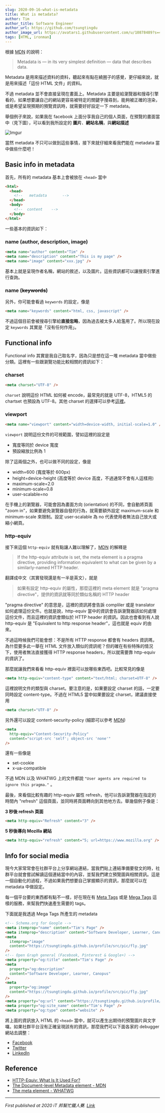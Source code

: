 ```yaml
---
slug: 2020-09-16-what-is-metadata
title: What is metadata?
author: Tim
author_title: Software Engineer
author_url: https://github.com/tsungtingdu
author_image_url: https://avatars1.githubusercontent.com/u/10878489?s=460&u=94b5471d7c4938dc1277db1ddfed2b6aa09cc0b9&v=4
tags: [HTML, ironman]
---
```


<!--truncate-->

根據 [MDN](https://developer.mozilla.org/en-US/docs/Glossary/Metadata) 的說明：

> Metadata is — in its very simplest definition — data that describes data.

Metadata 是用來描述資料的資料，聽起來有點在繞圈子的感覺，更仔細來說，就是用來描述「這份 HTML 文件」的資料。

不過 metadata 並不會直接呈現在畫面上。Metadata 主要是給瀏覽器和搜尋引擎看的，如果想要讓自己的網站更容易被特定的關鍵字搜尋到，能夠被正確的渲染，或是希望呈現預期的預覽資訊時，就需要好好設定一下 metadata。

舉個例子來說，如果我在 facebook 上面分享我自己的個人頁面，在預覽的畫面當中（見下圖），可以看到我所設定的 **圖片**、**網站名稱**，與**網站描述**

![Imgur](https://i.imgur.com/tv3pP9A.png)

當然 metadata 不只可以做到這些事情，接下來就仔細來看我們能在 metadata 當中做些什麼吧！

## Basic info in metadata

首先，所有的 metadata 基本上會被放在 `<head>` 當中

```html
<html>
  <head>
    <!--   metadata       -->
  </head>
  <body>
    <!--  content    -->
  </body>
</html>
```

一些基本的資訊如下：

### name (author, description, image)

```html
<meta name="author" content="Tim" />
<meta name="description" content="This is my page" />
<meta name="image" content="xxx.jpg" />
```

基本上就是呈現作者名稱，網站的敘述，以及圖片。這些資訊都可以讓搜索引擎進行查詢。

### name (~~keywords~~)

另外，你可能會看過 `keywords` 的設定，像是

```html
<meta name="keywords" content="html, css, javascript" />
```

不過這個目前會被搜尋引擎給**直接忽略**，因為過去被太多人給濫用了。所以現在設定 `keywords` 其實是「沒有任何作用」。

## Functional info

Functional info 其實是我自己取名字，因為只是想在這一堆 metadata 當中做些分類。這裡有一些跟瀏覽功能比較相關的資訊如下：

### charset

```html
<meta charset="UTF-8" />
```

`charset` 說明這份 HTML 如何被 encode，最常見的就是 UTF-8，HTML5 的 chartset 也預設為 UTF-8。其他 charset 的選擇可以參考[這裡](http://www.iana.org/assignments/character-sets/character-sets.xhtml)。

### viewport

```html
<meta name="viewport" content="width=device-width, initial-scale=1.0" />
```

`viewport` 說明這份文件的可視範圍，譬如這裡的設定是

- 寬度等同於 device 寬度
- 預設縮放比例為 1

除了這兩個之外，也可以做不同的設定，像是

- width=600 (寬度等於 600px)
- height=device-height (高度等於 device 高度，不過通常不會有人這樣用)
- maximum-scale=2.0
- minimum-scale=0.8
- user-scalable=no

在手機上的瀏覽器，可能會因為畫面方向 (orientation) 的不同，會自動將頁面 "zoom in"，如果要避免瀏覽器自發的行為，就需要額外設定 maximum-scale 和 minimum-scale 來限制。設定 user-scalable 為 no 代表使用者無法自己放大或縮小網頁。

### http-equiv

接下來這個 `http-equiv` 就有點讓人難以理解了，[MDN](https://developer.mozilla.org/en-US/docs/Web/HTML/Element/meta#attr-http-equiv) 的解釋是

> If the http-equiv attribute is set, the meta element is a pragma directive, providing information equivalent to what can be given by a similarly-named HTTP header.

翻譯成中文（其實發現還是有一半是英文），就是

> 如果有設定 http-equiv 的屬性，那麼這裡的 meta element 就是 "pragma directive"，提供的資訊就等同於類似名稱的 HTTP header

"pragma directive" 的意思是，這裡的資訊將會告訴 compliler 或是 translator 如何處理這份文件。也就是說，http-equiv 當中的資訊會告訴瀏覽器該如何處理這份文件，而且這裡的資訊會類似於 HTTP header 的資訊。因此也會看到有人說 http-equiv 是 "Equivalent to http response header"，這也就是 equiv 的由來。

不過這時候我們可能會想：不是所有 HTTP response 都會有 headers 資訊嗎，為什麼要多此一舉在 HTML 文件放入類似的資訊呢？但的確在有些特殊的情況下，使用者無法直接獲得 HTTP response headers，所以就需要靠 http-equiv 的資訊了。

那麼就讓我們來看看 http-equiv 裡面可以放哪些東西吧。比較常見的像是

```html
<meta http-equiv="content-type" content="text/html; charset=UTF-8" />
```

這裡說明文件的類型與 charset。要注意的是，如果要設定 charset 的話，一定要同時設定 content-type。不過在 HTML5 當中如果要設定 charset，建議直接使用

```html
<meta charset="UTF-8" />
```

另外還可以設定 content-security-policy (細節可以參考 [MDN](<https://developer.mozilla.org/en-US/docs/Web/HTTP/Headers/Content-Security-Policy#:~:text=The%20HTTP%20Content%2DSecurity%2DPolicy,site%20scripting%20attacks%20(XSS).>))

```html
<meta
  http-equiv="Content-Security-Policy"
  content="script-src 'self'; object-src 'none'"
/>
```

還有一些像是

- set-cookie
- x-ua-compatible

不過 MDN 以及 WHATWG 上的文件都說 `"User agents are required to ignore this pragma."` 。

最後，來看個比較有趣的 http-equiv 屬性 refresh，他可以告訴瀏覽器在指定的時間內 "refresh" 這個頁面，並同時將頁面轉向到其他地方去。舉幾個例子像是：

**3 秒後 refresh 頁面**

```html
<meta http-equiv="Refresh" content="3" />
```

**5 秒後導向 Mozilla 網站**

```html
<meta http-equiv="refresh" content="5; url=https://www.mozilla.org" />
```

## Info for social media

現今大家常常會在社群平台上分享網站連結，當我們貼上連結準備要發文的時，社群平台就會嘗試解讀這個連結當中的內容，並幫我們建立預覽圖與相關資訊。這是一個自動化的過程，不過如果我們想要自己掌握顯示的資訊，那麼就可以在 metadata 中做設定。

每一個平台要的東西都有點不一樣，好在現在有 [Meta Tags](https://metatags.io/) 或是 [Mega Tags](https://megatags.co/#generate-tags) 這樣的服務，來幫我們快速產生需要的 tags。

下面就是我透過 Mega Tags 所產生的 metadata

```html
<!-- Schema.org for Google -->
<meta itemprop="name" content="Tim's Page" />
<meta itemprop="description" content="Software Developer, Learner, Canopus" />
<meta
  itemprop="image"
  content="https://tsungtingdu.github.io/profile/src/pic/fly.jpg"
/>
<!-- Open Graph general (Facebook, Pinterest & Google+) -->
<meta property="og:title" content="Tim's Page" />
<meta
  property="og:description"
  content="Software Developer, Learner, Canopus"
/>
<meta
  property="og:image"
  content="https://tsungtingdu.github.io/profile/src/pic/fly.jpg"
/>
<meta property="og:url" content="https://tsungtingdu.github.io/profile/" />
<meta property="og:site_name" content="Tim's Page" />
<meta property="og:type" content="website" />
```

將上面的資訊放入 HTML 的 `<head>` 當中，就可以產生出期待的預覽圖片與文字囉。如果社群平台沒有正確呈現該有的資訊，那麼我們可以下面各家的 debugger 網站去調整：

- [Facebook](https://developers.facebook.com/tools/debug/)
- [Twitter](https://cards-dev.twitter.com/validator)
- [LinkedIn](https://www.linkedin.com/post-inspector/inspect/)

## Reference

- [HTTP-Equiv: What Is It Used For?](https://www.keycdn.com/support/http-equiv)
- [The Document-level Metadata element - MDN](https://developer.mozilla.org/en-US/docs/Web/HTML/Element/meta#attr-http-equiv)
- [The meta element - WHATWG](https://html.spec.whatwg.org/multipage/semantics.html#the-meta-element)

---

_First published at 2020 iT 邦幫忙鐵人賽. [Link](https://ithelp.ithome.com.tw/articles/10237545)_
